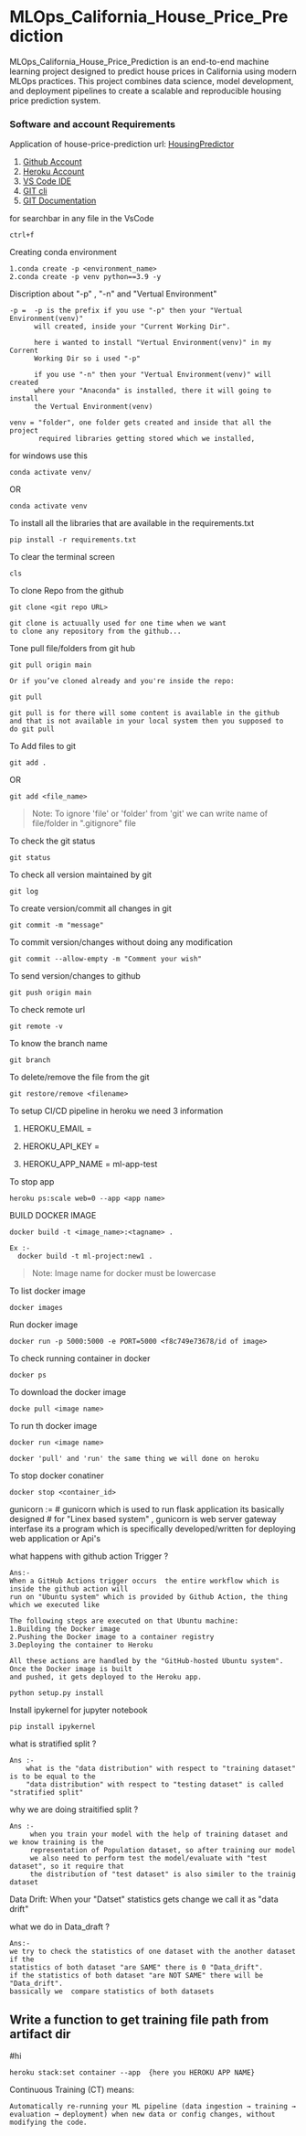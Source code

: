 # MLOps_California_House_Price_Prediction
MLOps_California_House_Price_Prediction is an end-to-end machine learning project designed to predict house prices in California using modern MLOps practices. This project combines data science, model development, and deployment pipelines to create a scalable and reproducible housing price prediction system.


### Software and account Requirements

Application of house-price-prediction url:
[HousingPredictor](https://house-price-predict-regression.herokuapp.com/)

1. [Github Account](https://github.com)
2. [Heroku Account](https://dashboard.heroku.com/login)
3. [VS Code IDE](https://code.visualstudio.com/download)
4. [GIT cli](https://git-scm.com/downloads)
5. [GIT Documentation](https://git-scm.com/docs/gittutorial)

for searchbar in any file in the VsCode
```
ctrl+f
```
Creating conda environment 
```
1.conda create -p <environment_name> 
2.conda create -p venv python==3.9 -y
```

Discription about "-p" , "-n" and "Vertual Environment"
```
-p =  -p is the prefix if you use "-p" then your "Vertual Environment(venv)"
      will created, inside your "Current Working Dir".

      here i wanted to install "Vertual Environment(venv)" in my Corrent
      Working Dir so i used "-p"

      if you use "-n" then your "Vertual Environment(venv)" will created 
      where your "Anaconda" is installed, there it will going to install
      the Vertual Environment(venv)

venv = "folder", one folder gets created and inside that all the project
       required libraries getting stored which we installed,
```

for windows use this 
```
conda activate venv/
```
OR 
```
conda activate venv 
```

To install all the libraries that are available in the requirements.txt
```
pip install -r requirements.txt
```

To clear the terminal screen 
```
cls
```

To clone Repo from the github
```
git clone <git repo URL>

git clone is actuually used for one time when we want 
to clone any repository from the github...
```

Tone pull file/folders from git hub
```
git pull origin main

Or if you’ve cloned already and you're inside the repo:

git pull

git pull is for there will some content is available in the github
and that is not available in your local system then you supposed to
do git pull 
```

To Add files to git
```
git add .
```

OR
```
git add <file_name>
```

> Note: To ignore 'file' or 'folder' from 'git' we can write name of file/folder in ".gitignore" file

To check the git status 
```
git status
```
To check all version maintained by git
```
git log
```

To create version/commit all changes in git
```
git commit -m "message"
```
To commit version/changes without doing any modification
```
git commit --allow-empty -m "Comment your wish"
``` 

To send version/changes to github
```
git push origin main
```

To check remote url 
```
git remote -v
```

To know the branch name 
```
git branch
```

To delete/remove the file from the git
```
git restore/remove <filename>
```

To setup CI/CD pipeline in heroku we need 3 information

1. HEROKU_EMAIL = 
2. HEROKU_API_KEY = 
                    
3. HEROKU_APP_NAME = ml-app-test

To stop app

```
heroku ps:scale web=0 --app <app name>
```

BUILD DOCKER IMAGE
```
docker build -t <image_name>:<tagname> .

Ex :-
  docker build -t ml-project:new1 .
```
> Note: Image name for docker must be lowercase


To list docker image
```
docker images
```

Run docker image
```
docker run -p 5000:5000 -e PORT=5000 <f8c749e73678/id of image>
```

To check running container in docker
```
docker ps
```
To download the docker image
```
docke pull <image name>
```
To run th docker image
```
docker run <image name>
```
```
docker 'pull' and 'run' the same thing we will done on heroku
```
To stop docker conatiner
```
docker stop <container_id>
```

gunicorn := # gunicorn which is used to run flask application its basically designed
            # for "Linex based system" ,
            gunicorn is web server gateway interfase its a program which is specifically
            developed/written for deploying web application or Api's



what happens with github action Trigger ?
```
Ans:-
When a GitHub Actions trigger occurs  the entire workflow which is inside the github action will
run on "Ubuntu system" which is provided by Github Action, the thing which we executed like 

The following steps are executed on that Ubuntu machine:
1.Building the Docker image
2.Pushing the Docker image to a container registry
3.Deploying the container to Heroku

All these actions are handled by the "GitHub-hosted Ubuntu system". Once the Docker image is built 
and pushed, it gets deployed to the Heroku app.
```

```
python setup.py install
```


Install ipykernel for jupyter notebook

```
pip install ipykernel
```
what is stratified split ?
```
Ans :-
    what is the "data distribution" with respect to "training dataset" is to be equal to the
    "data distribution" with respect to "testing dataset" is called "stratified split"
```
why we are doing straitified split ?
```
Ans :-
     when you train your model with the help of training dataset and we know training is the 
     representation of Population dataset, so after training our model
     we also need to perform test the model/evaluate with "test dataset", so it require that 
     the distribution of "test dataset" is also similer to the trainig dataset 
```
Data Drift:
When your "Datset" statistics gets change we call it as "data drift"

what we do in Data_draft ?
```
Ans:-
we try to check the statistics of one dataset with the another dataset if the
statistics of both dataset "are SAME" there is 0 "Data_drift".
if the statistics of both dataset "are NOT SAME" there will be "Data_drift".
bassically we  compare statistics of both datasets

```



## Write a function to get training file path from artifact dir
#hi

```
heroku stack:set container --app  {here you HEROKU APP NAME}
```


Continuous Training (CT) means:

```
Automatically re-running your ML pipeline (data ingestion → training → evaluation → deployment) when new data or config changes, without modifying the code.
```
